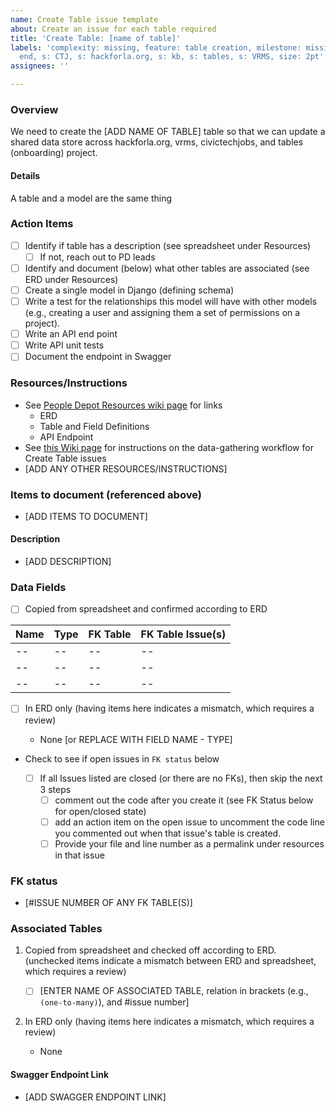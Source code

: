 ```yaml
---
name: Create Table issue template
about: Create an issue for each table required
title: 'Create Table: [name of table]'
labels: 'complexity: missing, feature: table creation, milestone: missing, role: back
  end, s: CTJ, s: hackforla.org, s: kb, s: tables, s: VRMS, size: 2pt'
assignees: ''

---
```


### Overview

We need to create the [ADD NAME OF TABLE] table so that we can update a shared data store across hackforla.org, vrms, civictechjobs, and tables (onboarding) project.

#### Details

A table and a model are the same thing

### Action Items

- [ ] Identify if table has a description (see spreadsheet under Resources)
    - [ ] If not, reach out to PD leads
- [ ] Identify and document (below) what other tables are associated (see ERD under Resources)
- [ ] Create a single model in Django (defining schema)
- [ ] Write a test for the relationships this model will have with other models (e.g., creating a user and assigning them a set of permissions on a project).
- [ ] Write an API end point
- [ ] Write API unit tests
- [ ] Document the endpoint in Swagger

### Resources/Instructions

- See [People Depot Resources wiki page](https://github.com/hackforla/peopledepot/wiki/Resources-and-Links) for links
    - ERD
    - Table and Field Definitions
    - API Endpoint
- See [this Wiki page](https://github.com/hackforla/peopledepot/wiki/Create-Table-issues-data-gathering-workflow) for instructions on the data-gathering workflow for Create Table issues
- [ADD ANY OTHER RESOURCES/INSTRUCTIONS]

### Items to document (referenced above)

- [ADD ITEMS TO DOCUMENT]

#### Description

- [ADD DESCRIPTION]

### Data Fields

- [ ] Copied from spreadsheet and confirmed according to ERD

| Name | Type | FK Table | FK Table Issue(s) |
| ---- | ---- | -------- | ----------------- |
| --   | --   | --       | --                |
| --   | --   | --       | --                |
| --   | --   | --       | --                |

- [ ] In ERD only (having items here indicates a mismatch, which requires a review)

    - None [or REPLACE WITH FIELD NAME - TYPE]

- Check to see if open issues in `FK status` below

    - [ ] If all Issues listed are closed (or there are no FKs), then skip the next 3 steps
        - [ ] comment out the code after you create it (see FK Status below for open/closed state)
        - [ ] add an action item on the open issue to uncomment the code line you commented out when that issue's table is created.
        - [ ] Provide your file and line number as a permalink under resources in that issue

### FK status

- [#ISSUE NUMBER OF ANY FK TABLE(S)]

### Associated Tables

1. Copied from spreadsheet and checked off according to ERD. (unchecked items indicate a mismatch between ERD and spreadsheet, which requires a review)

    - [ ] \[ENTER NAME OF ASSOCIATED TABLE, relation in brackets (e.g., `(one-to-many)`), and #issue number\]

1. In ERD only (having items here indicates a mismatch, which requires a review)

    - None

#### Swagger Endpoint Link

- [ADD SWAGGER ENDPOINT LINK]
